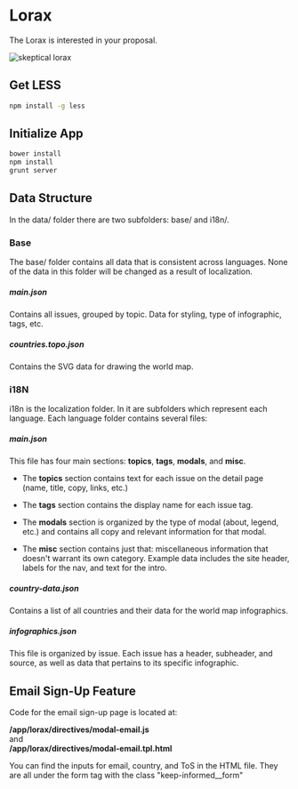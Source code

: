 Lorax
=====

The Lorax is interested in your proposal.

![skeptical lorax](http://i.imgur.com/NqMpLxC.jpg)

## Get LESS
```sh
npm install -g less
```

## Initialize App

```sh
bower install
npm install
grunt server
```

## Data Structure

In the data/ folder there are two subfolders: base/ and i18n/.

### Base

The base/ folder contains all data that is consistent across languages. None of the data in this folder will be changed as a result of localization. 

##### main.json
Contains all issues, grouped by topic. Data for styling, type of infographic, tags, etc.

##### countries.topo.json
Contains the SVG data for drawing the world map.

### i18N

i18n is the localization folder. In it are subfolders which represent each language. Each language folder contains several files:

##### main.json
This file has four main sections: **topics**, **tags**, **modals**, and **misc**. <br>

* The **topics** section contains text for each issue on the detail page (name, title, copy, links, etc.)

* The **tags** section contains the display name for each issue tag.

* The **modals** section is organized by the type of modal (about, legend, etc.) and contains all copy and relevant information for that modal.

* The **misc** section contains just that: miscellaneous information that doesn't warrant its own category. Example data includes the site header, labels for the nav, and text for the intro.

##### country-data.json

Contains a list of all countries and their data for the world map infographics.

##### infographics.json

This file is organized by issue. Each issue has a header, subheader, and source, as well as data that pertains to its specific infographic.

## Email Sign-Up Feature

Code for the email sign-up page is located at:

**/app/lorax/directives/modal-email.js**<br>
and <br>
**/app/lorax/directives/modal-email.tpl.html**<br/>

You can find the inputs for email, country, and ToS in the HTML file. They are all under the form tag with the class "keep-informed__form"

